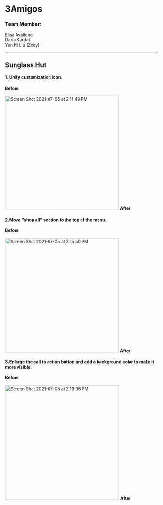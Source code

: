 # 3Amigos

<h3>Team Member:</h3>

Elisa Avallone<br>
Daria Kardat<br>
Yen Ni Liu (Zoey)<br>

-------------------------------------------------------
<h2>Sunglass Hut</h2>
<h4>1. Unify customization icon.</h4>
<b>Before</b><br><br>
<img width="375" alt="Screen Shot 2021-07-05 at 2 11 49 PM" src="https://user-images.githubusercontent.com/83597104/124469734-05171400-dd9b-11eb-9338-ca61cd6f33d7.png">
<b>After</b>

<h4>2.Move “shop all” section to the top of the menu.</h4>
<b>Before</b><br><br>
<img width="375" alt="Screen Shot 2021-07-05 at 2 15 50 PM" src="https://user-images.githubusercontent.com/83597104/124470173-938b9580-dd9b-11eb-8dde-d1de4617a67a.png">
<b>After</b>


<h4>3.Enlarge the call to action button and add a background color to make it more visible.</h4>
<b>Before</b><br><br>
<img width="376" alt="Screen Shot 2021-07-05 at 2 19 36 PM" src="https://user-images.githubusercontent.com/83597104/124470575-0f85dd80-dd9c-11eb-9921-d114f6349fa6.png">
<b>After</b>

